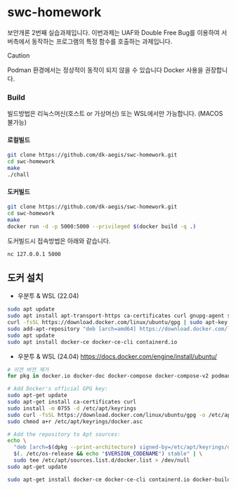 # swc-homework
보안개론 2번째 실습과제입니다. 이번과제는 UAF와 Double Free Bug를 이용하여 서버측에서 동작하는 프로그램의 특정 함수를 호출하는 과제입니다. 

> [!CAUTION]
> Podman 환경에서는 정상적이 동작이 되지 않을 수 있습니다
> Docker 사용을 권장합니다. 

### Build
빌드방법은 리눅스머신(호스트 or 가상머신) 또는 WSL에서만 가능합니다. (MACOS 불가능)   

#### 로컬빌드
```bash
git clone https://github.com/dk-aegis/swc-homework.git
cd swc-homework
make 
./chall
```

#### 도커빌드
```bash
git clone https://github.com/dk-aegis/swc-homework.git
cd swc-homework
make
docker run -d -p 5000:5000 --privileged $(docker build -q .)
```
도커빌드시 접속방법은 아래와 같습니다. 
```bash
nc 127.0.0.1 5000
```

## 도커 설치
- 우분투 & WSL (22.04)
```BASH
sudo apt update 
sudo apt install apt-transport-https ca-certificates curl gnupg-agent software-properties-common
curl -fsSL https://download.docker.com/linux/ubuntu/gpg | sudo apt-key add -
sudo add-apt-repository "deb [arch=amd64] https://download.docker.com/linux/ubuntu $(lsb_release -cs) stable"
sudo apt update
sudo apt install docker-ce docker-ce-cli containerd.io
```

- 우분투 & WSL (24.04)
https://docs.docker.com/engine/install/ubuntu/
```BASH
# 이전 버전 제거
for pkg in docker.io docker-doc docker-compose docker-compose-v2 podman-docker containerd runc; do sudo apt-get remove $pkg; done

# Add Docker's official GPG key:
sudo apt-get update
sudo apt-get install ca-certificates curl
sudo install -m 0755 -d /etc/apt/keyrings
sudo curl -fsSL https://download.docker.com/linux/ubuntu/gpg -o /etc/apt/keyrings/docker.asc
sudo chmod a+r /etc/apt/keyrings/docker.asc

# Add the repository to Apt sources:
echo \
  "deb [arch=$(dpkg --print-architecture) signed-by=/etc/apt/keyrings/docker.asc] https://download.docker.com/linux/ubuntu \
  $(. /etc/os-release && echo "$VERSION_CODENAME") stable" | \
  sudo tee /etc/apt/sources.list.d/docker.list > /dev/null
sudo apt-get update

sudo apt-get install docker-ce docker-ce-cli containerd.io docker-buildx-plugin docker-compose-plugin
```